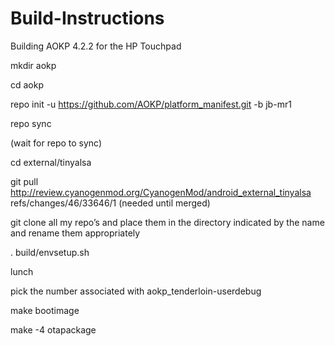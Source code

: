 Build-Instructions
==================

Building AOKP 4.2.2 for the HP Touchpad

mkdir aokp

cd aokp

repo init -u https://github.com/AOKP/platform_manifest.git -b jb-mr1

repo sync 

(wait for repo to sync)

cd external/tinyalsa 

git pull http://review.cyanogenmod.org/CyanogenMod/android_external_tinyalsa refs/changes/46/33646/1 (needed until merged)

git clone all my repo’s and place them in the directory indicated by the name and rename them appropriately 

. build/envsetup.sh

lunch

pick the number associated with aokp_tenderloin-userdebug

make bootimage

make -4 otapackage
